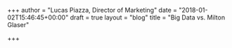 +++
author = "Lucas Piazza, Director of Marketing"
date = "2018-01-02T15:46:45+00:00"
draft = true
layout = "blog"
title = "Big Data vs. Milton Glaser"

+++
